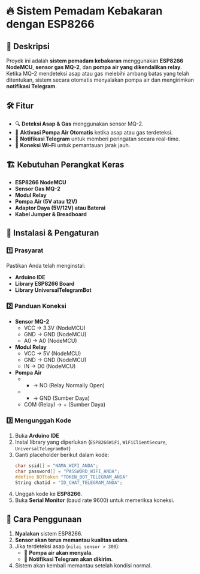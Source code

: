 # 🔥 Sistem Pemadam Kebakaran dengan ESP8266

## 📌 Deskripsi
Proyek ini adalah **sistem pemadam kebakaran** menggunakan **ESP8266 NodeMCU**, **sensor gas MQ-2**, dan **pompa air yang dikendalikan relay**. Ketika MQ-2 mendeteksi asap atau gas melebihi ambang batas yang telah ditentukan, sistem secara otomatis menyalakan pompa air dan mengirimkan **notifikasi Telegram**.

## 🛠 Fitur
- 🔍 **Deteksi Asap & Gas** menggunakan sensor MQ-2.
- 🚰 **Aktivasi Pompa Air Otomatis** ketika asap atau gas terdeteksi.
- 📩 **Notifikasi Telegram** untuk memberi peringatan secara real-time.
- 📡 **Koneksi Wi-Fi** untuk pemantauan jarak jauh.

## 🏗 Kebutuhan Perangkat Keras
- **ESP8266 NodeMCU**
- **Sensor Gas MQ-2**
- **Modul Relay**
- **Pompa Air (5V atau 12V)**
- **Adaptor Daya (5V/12V) atau Baterai**
- **Kabel Jumper & Breadboard**

## 📜 Instalasi & Pengaturan
### 1️⃣ Prasyarat
Pastikan Anda telah menginstal:
- **Arduino IDE**
- **Library ESP8266 Board**
- **Library UniversalTelegramBot**

### 2️⃣ Panduan Koneksi
- **Sensor MQ-2**
  - VCC → 3.3V (NodeMCU)
  - GND → GND (NodeMCU)
  - A0 → A0 (NodeMCU)
- **Modul Relay**
  - VCC → 5V (NodeMCU)
  - GND → GND (NodeMCU)
  - IN → D0 (NodeMCU)
- **Pompa Air**
  - + → NO (Relay Normally Open)
  - - → GND (Sumber Daya)
  - COM (Relay) → + (Sumber Daya)

### 3️⃣ Mengunggah Kode
1. Buka **Arduino IDE**
2. Instal library yang diperlukan (`ESP8266WiFi`, `WiFiClientSecure`, `UniversalTelegramBot`)
3. Ganti placeholder berikut dalam kode:
   ```cpp
   char ssid[] = "NAMA_WIFI_ANDA";
   char password[] = "PASSWORD_WIFI_ANDA";
   #define BOTtoken "TOKEN_BOT_TELEGRAM_ANDA"
   String chatid = "ID_CHAT_TELEGRAM_ANDA";
   ```
4. Unggah kode ke **ESP8266**.
5. Buka **Serial Monitor** (baud rate 9600) untuk memeriksa koneksi.

## 🚀 Cara Penggunaan
1. **Nyalakan** sistem ESP8266.
2. **Sensor akan terus memantau kualitas udara**.
3. Jika terdeteksi asap (`nilai sensor > 300`):
   - 🚰 **Pompa air akan menyala**.
   - 📩 **Notifikasi Telegram akan dikirim**.
4. Sistem akan kembali memantau setelah kondisi normal.
